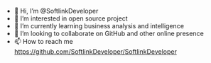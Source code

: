 - 👋 Hi, I’m @SoftlinkDeveloper
- 👀 I’m interested in open source project
- 🌱 I’m currently learning business analysis and intelligence
- 💞️ I’m looking to collaborate on GitHub and other online presence
- 📫 How to reach me https://github.com/SoftlinkDeveloper/SoftlinkDeveloper

<!---
SoftlinkDeveloper/SoftlinkDeveloper is a ✨ special ✨ repository because its `README.md` (this file) appears on your GitHub profile.
You can click the Preview link to take a look at your changes.
--->
